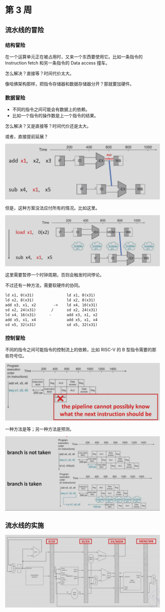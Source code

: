 # 第 3 周

## 流水线的冒险

### 结构冒险

在一个运算单元正在被占用时，又来一个东西要使用它。比如一条指令的 Instruction fetch 和另一条指令的 Data access 撞车。

怎么解决？直接等？时间代价太大。

像哈佛架构那样，把指令存储器和数据存储器分开？那就要加硬件。

### 数据冒险

- 不同的指令之间可能会有数据上的依赖。
- 比如一个指令的操作数是上一个指令的结果。

怎么解决？又是直接等？时间代价还是太大。

或者，直接提前延展？

![data_hazard_forwarding.png](../../assets/data_hazard_forwarding.png)

但是，这种方案没法应付所有的情况。比如这里。

![data_hazard_forwarding_bubble.png](../../assets/data_hazard_forwarding_bubble.png)

这里需要暂停一个时钟周期，否则会触发时间悖论。

不过还有一种方法，需要软硬件的协同。

```riscv
ld x1, 0(x31)				ld x1, 0(x31)
ld x2, 8(x31)				ld x2, 8(x31)
add x3, x1, x2		  ->	ld x4, 16(x31)
sd x2, 24(x31)		 /		sd x2, 24(x31)
ld x4, 16(x31)		-		add x3, x1, x2
add x5, x1, x4				add x5, x1, x4
sd x5, 32(x31)				sd x5, 32(x31)
```

### 控制冒险

不同的指令之间可能指令的控制流上的依赖，比如 RISC-V 的 B 型指令需要的那些符号位。

![control_hazard.png](../../assets/control_hazard.png)

一种方法是等；另一种方法是预测。

![control_hazard_prediction.png](../../assets/control_hazard_prediction.png)

## 流水线的实施

![pipelining_implementation.png](../../assets/pipelining_implementation.png)